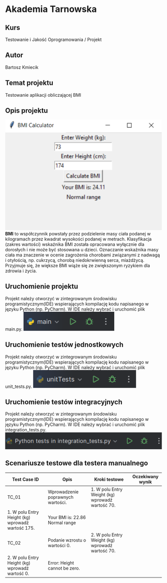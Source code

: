 # Akademia Tarnowska
## Kurs
Testowanie i Jakość Oprogramowania / Projekt
## Autor
Bartosz Kmiecik
## Temat projektu
Testowanie aplikacji obliczającej BMI
## Opis projektu
![GUI](./img/1.png)
**BMI** to współczynnik powstały przez podzielenie masy ciała podanej w kilogramach przez kwadrat wysokości podanej w metrach. Klasyfikacja (zakres wartości) wskaźnika BMI została opracowana wyłącznie dla dorosłych i nie może być stosowana u dzieci. Oznaczanie wskaźnika masy ciała ma znaczenie w ocenie zagrożenia chorobami związanymi z nadwagą i otyłością, np. cukrzycą, chorobą niedokrwienną serca, miażdżycą. Przyjmuje się, że większe BMI wiąże się ze zwiększonym ryzykiem dla zdrowia i życia.
## Uruchomienie projektu
Projekt należy otworzyć w zintegrowanym środowisku programistycznym(IDE) wspierających kompilację kodu napisanego w języku Python (np. PyCharm). W IDE należy wybrać i uruchomić plik main.py.
![main.py](./img/2.png)
## Uruchomienie testów jednostkowych
Projekt należy otworzyć w zintegrowanym środowisku programistycznym(IDE) wspierających kompilację kodu napisanego w języku Python (np. PyCharm). W IDE należy wybrać i uruchomić plik unit_tests.py.
![unitTests.py](./img/3.png)
## Uruchomienie testów integracyjnych
Projekt należy otworzyć w zintegrowanym środowisku programistycznym(IDE) wspierających kompilację kodu napisanego w języku Python (np. PyCharm). W IDE należy wybrać i uruchomić plik integration_tests.py.
![integration_tests.py](./img/4.png)
## Scenariusze testowe dla testera manualnego
| Test Case ID  | Opis | Kroki testowe | Oczekiwany wynik |
| ------------- | ------------- | ------------- | ------------- |
| TC_01  | Wprowadzenie poprawnych wartości. | 1. W polu Entry Weight (kg) wprowadź wartość 70.
1. W polu Entry Height (kg) wprowadź wartość 175. | Your BMI is: 22.86 Normal range |
| TC_02  | Podanie wzrostu o wartości 0. | 2. W polu Entry Weight (kg) wprowadź wartość 70.
2. W polu Entry Height (kg) wprowadź wartość 0. | Error: Height cannot be zero. |

